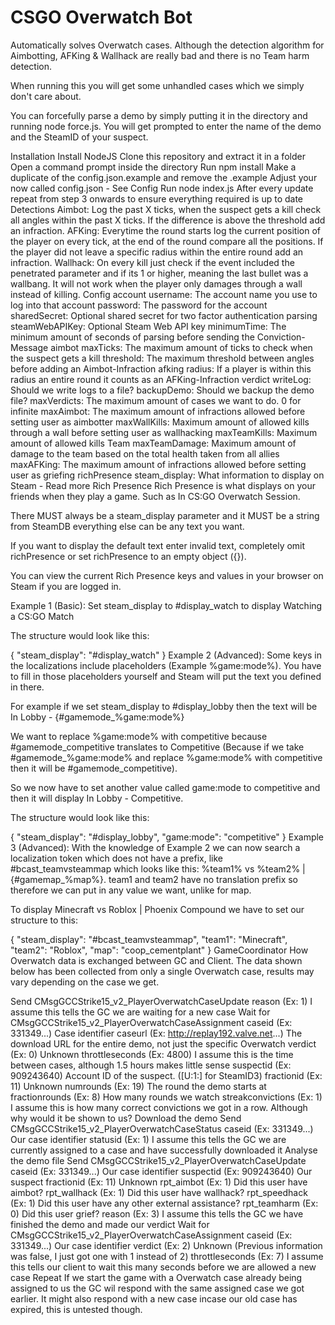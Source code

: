 # CSGO Overwatch Bot
Automatically solves Overwatch cases. Although the detection algorithm for Aimbotting, AFKing & Wallhack are really bad and there is no Team harm detection.

When running this you will get some unhandled cases which we simply don't care about.

You can forcefully parse a demo by simply putting it in the directory and running node force.js. You will get prompted to enter the name of the demo and the SteamID of your suspect.

Installation
Install NodeJS
Clone this repository and extract it in a folder
Open a command prompt inside the directory
Run npm install
Make a duplicate of the config.json.example and remove the .example
Adjust your now called config.json - See Config
Run node index.js
After every update repeat from step 3 onwards to ensure everything required is up to date
Detections
Aimbot:
Log the past X ticks, when the suspect gets a kill check all angles within the past X ticks. If the difference is above the threshold add an infraction.
AFKing:
Everytime the round starts log the current position of the player on every tick, at the end of the round compare all the positions. If the player did not leave a specific radius within the entire round add an infraction.
Wallhack:
On every kill just check if the event included the penetrated parameter and if its 1 or higher, meaning the last bullet was a wallbang. It will not work when the player only damages through a wall instead of killing.
Config
account
username: The account name you use to log into that account
password: The password for the account
sharedSecret: Optional shared secret for two factor authentication
parsing
steamWebAPIKey: Optional Steam Web API key
minimumTime: The minimum amount of seconds of parsing before sending the Conviction-Message
aimbot
maxTicks: The maximum amount of ticks to check when the suspect gets a kill
threshold: The maximum threshold between angles before adding an Aimbot-Infraction
afking
radius: If a player is within this radius an entire round it counts as an AFKing-Infraction
verdict
writeLog: Should we write logs to a file?
backupDemo: Should we backup the demo file?
maxVerdicts: The maximum amount of cases we want to do. 0 for infinite
maxAimbot: The maximum amount of infractions allowed before setting user as aimbotter
maxWallKills: Maximum amount of allowed kills through a wall before setting user as wallhacking
maxTeamKills: Maximum amount of allowed kills Team
maxTeamDamage: Maximum amount of damage to the team based on the total health taken from all allies
maxAFKing: The maximum amount of infractions allowed before setting user as griefing
richPresence
steam_display: What information to display on Steam - Read more
Rich Presence
Rich Presence is what displays on your friends when they play a game. Such as In CS:GO Overwatch Session.

There MUST always be a steam_display parameter and it MUST be a string from SteamDB everything else can be any text you want.

If you want to display the default text enter invalid text, completely omit richPresence or set richPresence to an empty object ({}).

You can view the current Rich Presence keys and values in your browser on Steam if you are logged in.

Example 1 (Basic):
Set steam_display to #display_watch to display Watching a CS:GO Match

The structure would look like this:

{
    "steam_display": "#display_watch"
}
Example 2 (Advanced):
Some keys in the localizations include placeholders (Example %game:mode%). You have to fill in those placeholders yourself and Steam will put the text you defined in there.

For example if we set steam_display to #display_lobby then the text will be In Lobby - {#gamemode_%game:mode%}

We want to replace %game:mode% with competitive because #gamemode_competitive translates to Competitive (Because if we take #gamemode_%game:mode% and replace %game:mode% with competitive then it will be #gamemode_competitive).

So we now have to set another value called game:mode to competitive and then it will display In Lobby - Competitive.

The structure would look like this:

{
    "steam_display": "#display_lobby",
    "game:mode": "competitive"
}
Example 3 (Advanced):
With the knowledge of Example 2 we can now search a localization token which does not have a prefix, like #bcast_teamvsteammap which looks like this: %team1% vs %team2% | {#gamemap_%map%}. team1 and team2 have no translation prefix so therefore we can put in any value we want, unlike for map.

To display Minecraft vs Roblox | Phoenix Compound we have to set our structure to this:

{
    "steam_display": "#bcast_teamvsteammap",
    "team1": "Minecraft",
    "team2": "Roblox",
    "map": "coop_cementplant"
}
GameCoordinator
How Overwatch data is exchanged between GC and Client. The data shown below has been collected from only a single Overwatch case, results may vary depending on the case we get.

Send CMsgGCCStrike15_v2_PlayerOverwatchCaseUpdate
reason (Ex: 1)
I assume this tells the GC we are waiting for a new case
Wait for CMsgGCCStrike15_v2_PlayerOverwatchCaseAssignment
caseid (Ex: 331349...)
Case identifier
caseurl (Ex: http://replay192.valve.net...)
The download URL for the entire demo, not just the specific Overwatch
verdict (Ex: 0)
Unknown
throttleseconds (Ex: 4800)
I assume this is the time between cases, although 1.5 hours makes little sense
suspectid (Ex: 909243640)
Account ID of the suspect. ([U:1:<SUSPECTID>] for SteamID3)
fractionid (Ex: 11)
Unknown
numrounds (Ex: 19)
The round the demo starts at
fractionrounds (Ex: 8)
How many rounds we watch
streakconvictions (Ex: 1)
I assume this is how many correct convictions we got in a row. Although why would it be shown to us?
Download the demo
Send CMsgGCCStrike15_v2_PlayerOverwatchCaseStatus
caseid (Ex: 331349...)
Our case identifier
statusid (Ex: 1)
I assume this tells the GC we are currently assigned to a case and have successfully downloaded it
Analyse the demo file
Send CMsgGCCStrike15_v2_PlayerOverwatchCaseUpdate
caseid (Ex: 331349...)
Our case identifier
suspectid (Ex: 909243640)
Our suspect
fractionid (Ex: 11)
Unknown
rpt_aimbot (Ex: 1)
Did this user have aimbot?
rpt_wallhack (Ex: 1)
Did this user have wallhack?
rpt_speedhack (Ex: 1)
Did this user have any other external assistance?
rpt_teamharm (Ex: 0)
Did this user grief?
reason (Ex: 3)
I assume this tells the GC we have finished the demo and made our verdict
Wait for CMsgGCCStrike15_v2_PlayerOverwatchCaseAssignment
caseid (Ex: 331349...)
Our case identifier
verdict (Ex: 2)
Unknown (Previous information was false, I just got one with 1 instead of 2)
throttleseconds (Ex: 7)
I assume this tells our client to wait this many seconds before we are allowed a new case
Repeat
If we start the game with a Overwatch case already being assigned to us the GC wil respond with the same assigned case we got earlier. It might also respond with a new case incase our old case has expired, this is untested though.
